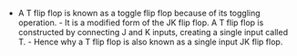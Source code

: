 - A T flip flop is known as a toggle flip flop because of its toggling operation. - It is a modified form of the JK flip flop. A T flip flop is constructed by connecting J and K inputs, creating a single input called T. - Hence why a T flip flop is also known as a single input JK flip flop.
  
  
